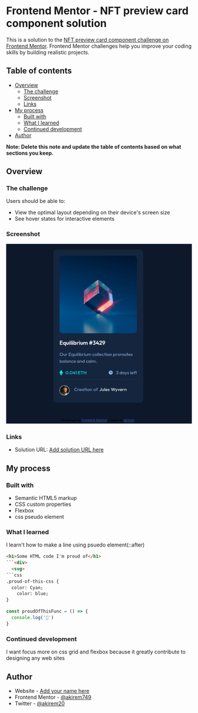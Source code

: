 # Frontend Mentor - NFT preview card component solution

This is a solution to the [NFT preview card component challenge on Frontend Mentor](https://www.frontendmentor.io/challenges/nft-preview-card-component-SbdUL_w0U). Frontend Mentor challenges help you improve your coding skills by building realistic projects. 

## Table of contents

- [Overview](#overview)
  - [The challenge](#the-challenge)
  - [Screenshot](#screenshot)
  - [Links](#links)
- [My process](#my-process)
  - [Built with](#built-with)
  - [What I learned](#what-i-learned)
  - [Continued development](#continued-development)
- [Author](#author)


**Note: Delete this note and update the table of contents based on what sections you keep.**

## Overview

### The challenge

Users should be able to:

- View the optimal layout depending on their device's screen size
- See hover states for interactive elements

### Screenshot

![](./screenshot.png)




### Links

- Solution URL: [Add solution URL here]((https://akirem749.github.io/NFT-Preview-card-component/))

## My process

### Built with

- Semantic HTML5 markup
- CSS custom properties
- Flexbox
- css pseudo element


### What I learned

I learn't how to make a line using psuedo element(::after)


```html
<h1>Some HTML code I'm proud of</h1>
```<div>
  <svg>
```css
.proud-of-this-css {
  color: Cyan;
    color: blue;
}
```
```js
const proudOfThisFunc = () => {
  console.log('🎉')
}
```


### Continued development
I want focus more on css grid and flexbox because it greatly contribute to designing any web sites



## Author

- Website - [Add your name here](https://www.your-site.com)
- Frontend Mentor - [@akirem749](https://www.frontendmentor.io/profile/yourusername)
- Twitter - [@akirem20](https://www.twitter.com/yourusername)



